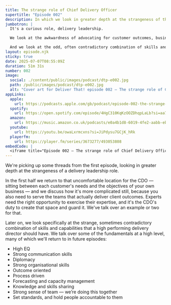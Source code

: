 ```yaml
---
title: The strange role of Chief Delivery Officer
supertitle: "Episode 002"
description: In which we look in greater depth at the strangeness of the CDO's delivery leadership role
jumbotron: |
  It's a curious role, delivery leadership.

  We look at the awkwardness of advocating for customer outcomes, business goals, and project team needs all at the same time.

  And we look at the odd, often contradictory combination of skills and capabilities that a high performing delivery director should have.
layout: episode.njk
sticky: true
date: 2025-07-07T08:55:09Z
duration: 51m 31s
number: 002
image:
  social: ./content/public/images/podcast/dtp-e002.jpg
  path: /public/images/podcast/dtp-e002.jpg
  alt: "Cover art for Deliver That! episode 002 — The strange role of Chief Delivery Officer"
appLinks:
  apple:
    url: https://podcasts.apple.com/gb/podcast/episode-002-the-strange-role-of-chief-delivery-officer/id1822252579?i=1000716078217
  spotify:
    url: https://open.spotify.com/episode/4HgC310KqKzOOZDhqpLaLb?si=aa7a1a5b569247ea
  amazon:
    url: https://music.amazon.co.uk/podcasts/e0a4b1d8-6019-4fe2-aabb-eb3c2635c21c/episodes/3557245a-15e2-4342-8b45-11b6003beec0/deliver-that-episode-002-%E2%80%94-the-strange-role-of-chief-delivery-officer
  youtube:
    url: https://youtu.be/owaLxrmcxns?si=JiPdysu7GCjK_hRk
  playerfm:
    url: https://player.fm/series/3673277/493053808
embedCode: |
  <iframe title="Episode 002 — The strange role of Chief Delivery Officer" allowtransparency="true" height="150" width="100%" style="border: none; min-width: min(100%, 430px);height:150px;" scrolling="no" data-name="pb-iframe-player" src="https://www.podbean.com/player-v2/?i=hfadu-18f394e-pb&from=pb6admin&share=1&download=1&rtl=0&fonts=Arial&skin=1&font-color=auto&logo_link=episode_page&btn-skin=654771" loading="lazy"></iframe>
---
```


We're picking up some threads from the first episode, looking in greater depth at the strangeness of a delivery leadership role.

In the first half we return to that uncomfortable location for the CDO — sitting between each customer's needs and the objectives of your own business — and we discuss how it's more complicated still, because you also need to serve the teams that actually deliver client outcomes. Experts need the right opportunity to exercise their expertise, and it's the CDO's duty to create that space and guard it. We've talk over an example or two for that.

Later on, we look specifically at the strange, sometimes contradictory combination of skills and capabilities that a high performing delivery director should have. We talk over some of the fundamentals at a high level, many of which we'll return to in future episodes:

- High EQ
- Strong communication skills
- Diplomacy
- Strong organisational skills
- Outcome oriented
- Process driven
- Forecasting and capacity management
- Knowledge and skills sharing
- Strong sense of team — we’re doing this together
- Set standards, and hold people accountable to them
